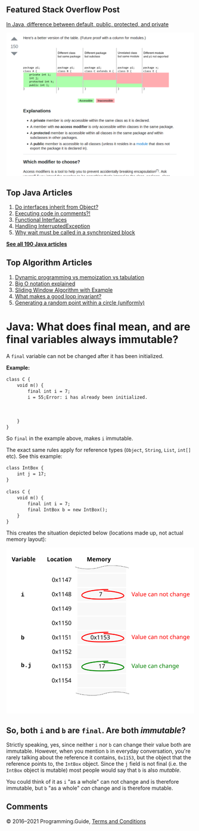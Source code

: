 



## Featured Stack Overflow Post

[In Java, difference between default, public, protected, and private](https://stackoverflow.com/a/33627846/276052)

[<img src="../images/so-featured-33627846.png" alt="StackOverflow screenshot thumbnail" class="screenshot" />](https://stackoverflow.com/a/33627846/276052)



## Top Java Articles

1.  [Do interfaces inherit from Object?](do-interfaces-inherit-from-object.html)
2.  [Executing code in comments?!](executing-code-in-comments.html)
3.  [Functional Interfaces](functional-interfaces.html)
4.  [Handling InterruptedException](handling-interrupted-exceptions.html)
5.  [Why wait must be called in a synchronized block](why-wait-must-be-in-synchronized.html)

[**See all 190 Java articles**](index.html)

## Top Algorithm Articles

1.  [Dynamic programming vs memoization vs tabulation](../dynamic-programming-vs-memoization-vs-tabulation.html)
2.  [Big O notation explained](../big-o-notation-explained.html)
3.  [Sliding Window Algorithm with Example](../sliding-window-example.html)
4.  [What makes a good loop invariant?](../what-makes-a-good-loop-invariant.html)
5.  [Generating a random point within a circle (uniformly)](../random-point-within-circle.html)

# Java: What does final mean, and are final variables always immutable?

A `final` variable can not be changed after it has been initialized.

**Example:**

    class C {
        void m() {
            final int i = 7;
            i = 55;Error: i has already been initialized.



        }
    }

So `final` in the example above, makes `i` immutable.

The exact same rules apply for reference types (`Object`, `String`, `List`, `int[]` etc). See this example:

    class IntBox {
        int j = 17;
    }

    class C {
        void m() {
            final int i = 7;
            final IntBox b = new IntBox();
        }
    }

This creates the situation depicted below (locations made up, not actual memory layout):

![Illustration of mutable memory](final-variable/memory.svg)

## So, both `i` and `b` are `final`. Are both _immutable_?

Strictly speaking, yes, since neither `i` nor `b` can change their value both are immutable. However, when you mention `b` in everyday conversation, you're rarely talking about the reference it contains, `0x1153`, but the object that the reference points to, the `IntBox` object. Since the `j` field is not final (i.e. the `IntBox` object is mutable) most people would say that `b` is also _mutable_.

You could think of it as `i` "as a whole" can not change and is therefore immutable, but `b` "as a whole" _can_ change and is therefore mutable.

## Comments



© 2016–2021 Programming.Guide, [Terms and Conditions](../terms-and-conditions.html)
